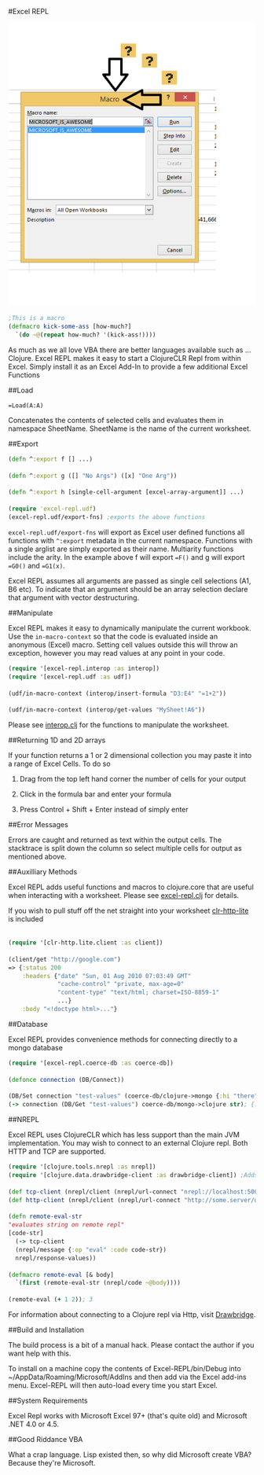 #Excel REPL

![WFT](WFT.png)
```clojure
;This is a macro
(defmacro kick-some-ass [how-much?]
  `(do ~@(repeat how-much? '(kick-ass!))))
```

As much as we all love VBA there are better languages available such as ... Clojure.  Excel REPL makes it easy to start a ClojureCLR Repl from within Excel.  Simply install it as an Excel Add-In to provide a few additional Excel Functions

##Load

    =Load(A:A)

Concatenates the contents of selected cells and evaluates them in namespace SheetName.  SheetName is the name of the current worksheet.

##Export

```clojure
(defn ^:export f [] ...)

(defn ^:export g ([] "No Args") ([x] "One Arg"))

(defn ^:export h [single-cell-argument [excel-array-argument]] ...)

(require 'excel-repl.udf)
(excel-repl.udf/export-fns) ;exports the above functions
```

`excel-repl.udf/export-fns` will export as Excel user defined functions all functions with `^:export` metadata in the current namespace.  Functions with a single arglist are simply exported as their name.  Multiarity functions include the arity.  In the example above f will export `=F()` and g will export `=G0()` and `=G1(x)`.

Excel REPL assumes all arguments are passed as single cell selections (A1, B6 etc).  To indicate that an argument should be an array selection declare that argument with vector destructuring.

##Manipulate

Excel REPL makes it easy to dynamically manipulate the current workbook.  Use the `in-macro-context` so that the code is evaluated inside an anonymous (Excel) macro.  Setting cell values outside this will throw an exception, however you may read values at any point in your code.

```clojure
(require '[excel-repl.interop :as interop])
(require '[excel-repl.udf :as udf])

(udf/in-macro-context (interop/insert-formula "D3:E4" "=1+2"))

(udf/in-macro-context (interop/get-values "MySheet!A6"))

```
Please see [interop.clj](https://github.com/whamtet/Excel-REPL/blob/master/Excel-REPL/nrepl/excel_repl/interop.clj) for the functions to manipulate the worksheet.

##Returning 1D and 2D arrays

If your function returns a 1 or 2 dimensional collection you may paste it into a range of Excel Cells.  To do so

1) Drag from the top left hand corner the number of cells for your output

2) Click in the formula bar and enter your formula

3) Press Control + Shift + Enter instead of simply enter

##Error Messages

Errors are caught and returned as text within the output cells.  The stacktrace is split down the column so select multiple cells for output as mentioned above.

##Auxilliary Methods

Excel REPL adds useful functions and macros to clojure.core that are useful when interacting with a worksheet.  Please see [excel-repl.clj](https://github.com/whamtet/Excel-REPL/blob/master/Excel-REPL/excel-repl.clj) for details.

If you wish to pull stuff off the net straight into your worksheet [clr-http-lite](https://github.com/whamtet/clr-http-lite) is included

```clojure

(require '[clr-http.lite.client :as client])

(client/get "http://google.com")
=> {:status 200
    :headers {"date" "Sun, 01 Aug 2010 07:03:49 GMT"
              "cache-control" "private, max-age=0"
              "content-type" "text/html; charset=ISO-8859-1"
              ...}
    :body "<!doctype html>..."}

```

##Database

Excel REPL provides convenience methods for connecting directly to a mongo database

```clojure
(require '[excel-repl.coerce-db :as coerce-db])

(defonce connection (DB/Connect))

(DB/Set connection "test-values" (coerce-db/clojure->mongo {:hi "there"} ))
(-> connection (DB/Get "test-values") coerce-db/mongo->clojure str); {:hi "there"}
```

##NREPL

Excel REPL uses ClojureCLR which has less support than the main JVM implementation.  You may wish to connect to an external Clojure repl.  Both HTTP and TCP are supported.

```clojure
(require '[clojure.tools.nrepl :as nrepl])
(require '[clojure.data.drawbridge-client :as drawbridge-client]) ;Adds Http support to Nrepl functions

(def tcp-client (nrepl/client (nrepl/url-connect "nrepl://localhost:50000")))
(def http-client (nrepl/client (nrepl/url-connect "http://some.server/drawbridge-client")))

(defn remote-eval-str
"evaluates string on remote repl"
[code-str]
  (-> tcp-client
  (nrepl/message {:op "eval" :code code-str})
  nrepl/response-values))

(defmacro remote-eval [& body]
  `(first (remote-eval-str (nrepl/code ~@body))))

(remote-eval (+ 1 2)); 3
```

For information about connecting to a Clojure repl via Http, visit [Drawbridge](https://github.com/cemerick/drawbridge).

##Build and Installation

The build process is a bit of a manual hack.  Please contact the author if you want help with this.

To install on a machine copy the contents of Excel-REPL/bin/Debug into ~/AppData/Roaming/Microsoft/AddIns and then add via the Excel add-ins menu.  Excel-REPL will then auto-load every time you start Excel.

##System Requirements

Excel Repl works with Microsoft Excel 97+ (that's quite old) and Microsoft .NET 4.0 or 4.5.

##Good Riddance VBA

What a crap language.  Lisp existed then, so why did Microsoft create VBA?  Because they're Microsoft.
